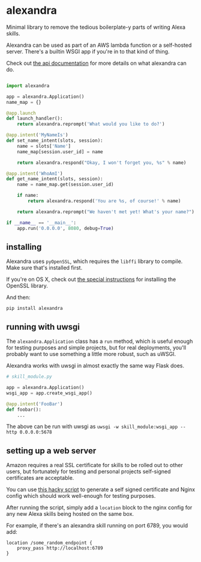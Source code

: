 alexandra
=========

Minimal library to remove the tedious boilerplate-y parts of writing Alexa
skills.

Alexandra can be used as part of an AWS lambda function or a self-hosted
server. There's a builtin WSGI app if you're in to that kind of thing.

Check out [the api documentation](http://alexandra.rtfd.org/) for more details
on what alexandra can do.

```python

import alexandra

app = alexandra.Application()
name_map = {}

@app.launch
def launch_handler():
    return alexandra.reprompt('What would you like to do?')

@app.intent('MyNameIs')
def set_name_intent(slots, session):
    name = slots['Name']
    name_map[session.user_id] = name

    return alexandra.respond("Okay, I won't forget you, %s" % name)

@app.intent('WhoAmI')
def get_name_intent(slots, session):
    name = name_map.get(session.user_id)

    if name:
        return alexandra.respond('You are %s, of course!' % name)

    return alexandra.reprompt("We haven't met yet! What's your name?")

if __name__ == '__main__':
    app.run('0.0.0.0', 8080, debug=True)
```

installing
----------

Alexandra uses `pyOpenSSL`, which requires the `libffi` library to
compile. Make sure that's installed first.

If you're on OS X, check out
[the special instructions](https://cryptography.io/en/latest/installation/#building-cryptography-on-os-x)
for installing the OpenSSL library.


And then:

`pip install alexandra`


running with uwsgi
------------------

The `alexandra.Application` class has a `run` method, which is useful enough
for testing purposes and simple projects, but for real deployments, you'll
probably want to use something a little more robust, such as uWSGI.

Alexandra works with uwsgi in almost exactly the same way Flask does.

```python
# skill_module.py

app = alexandra.Application()
wsgi_app = app.create_wsgi_app()

@app.intent('FooBar')
def foobar():
    ...
```

The above can be run with uwsgi as
`uwsgi -w skill_module:wsgi_app --http 0.0.0.0:5678`

setting up a web server
-----------------------

Amazon requires a real SSL certificate for skills to be rolled out to other
users, but fortunately for testing and personal projects self-signed
certificates are acceptable.

You can use
[this hacky script](https://gist.github.com/erik/119dd32efc269d6dd5d7) to
generate a self signed certificate and Nginx config which should work
well-enough for testing purposes.

After running the script, simply add a `location` block to the nginx config for
any new Alexa skills being hosted on the same box.

For example, if there's an alexandra skill running on port 6789, you would add:

```
location /some_random_endpoint {
    proxy_pass http://localhost:6789
}
```
